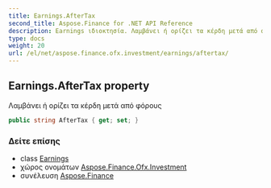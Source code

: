 ```yaml
---
title: Earnings.AfterTax
second_title: Aspose.Finance for .NET API Reference
description: Earnings ιδιοκτησία. Λαμβάνει ή ορίζει τα κέρδη μετά από φόρους
type: docs
weight: 20
url: /el/net/aspose.finance.ofx.investment/earnings/aftertax/
---
```

## Earnings.AfterTax property

Λαμβάνει ή ορίζει τα κέρδη μετά από φόρους

```csharp
public string AfterTax { get; set; }
```

### Δείτε επίσης

* class [Earnings](../)
* χώρος ονομάτων [Aspose.Finance.Ofx.Investment](../../earnings/)
* συνέλευση [Aspose.Finance](../../../)


